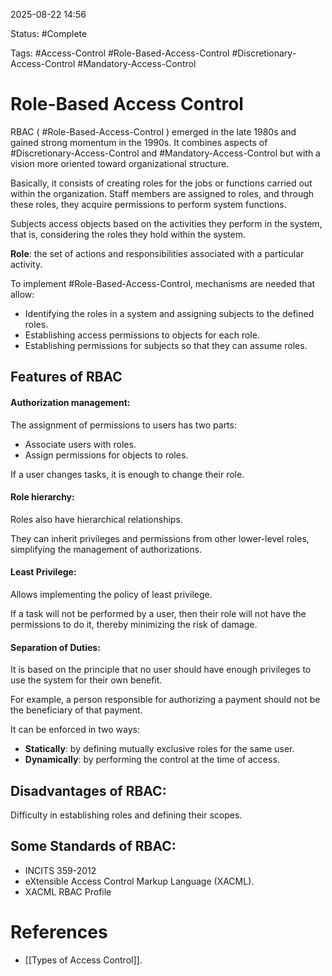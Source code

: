 
2025-08-22 14:56

Status: #Complete

Tags: #Access-Control #Role-Based-Access-Control #Discretionary-Access-Control #Mandatory-Access-Control

# Role-Based Access Control

RBAC ( #Role-Based-Access-Control ) emerged in the late 1980s and gained strong momentum in the 1990s. It combines aspects of #Discretionary-Access-Control and #Mandatory-Access-Control but with a vision more oriented toward organizational structure.

Basically, it consists of creating roles for the jobs or functions carried out within the organization. Staff members are assigned to roles, and through these roles, they acquire permissions to perform system functions.

Subjects access objects based on the activities they perform in the system, that is, considering the roles they hold within the system.

**Role**: the set of actions and responsibilities associated with a particular activity.

To implement #Role-Based-Access-Control, mechanisms are needed that allow:

- Identifying the roles in a system and assigning subjects to the defined roles.  
- Establishing access permissions to objects for each role.  
- Establishing permissions for subjects so that they can assume roles.

## Features of RBAC

#### Authorization management:

The assignment of permissions to users has two parts:

- Associate users with roles.
- Assign permissions for objects to roles.

If a user changes tasks, it is enough to change their role.

#### Role hierarchy:

Roles also have hierarchical relationships.  

They can inherit privileges and permissions from other lower-level roles, simplifying the management of authorizations.

#### Least Privilege:

Allows implementing the policy of least privilege.

If a task will not be performed by a user, then their role will not have the permissions to do it, thereby minimizing the risk of damage.

#### Separation of Duties:

It is based on the principle that no user should have enough privileges to use the system for their own benefit.

For example, a person responsible for authorizing a payment should not be the beneficiary of that payment.

It can be enforced in two ways:

- **Statically**: by defining mutually exclusive roles for the same user.
- **Dynamically**: by performing the control at the time of access.

## Disadvantages of RBAC:

Difficulty in establishing roles and defining their scopes.

## Some Standards of RBAC:

- INCITS 359-2012
- eXtensible Access Control Markup Language (XACML).
- XACML RBAC Profile

# References

- [[Types of Access Control]].